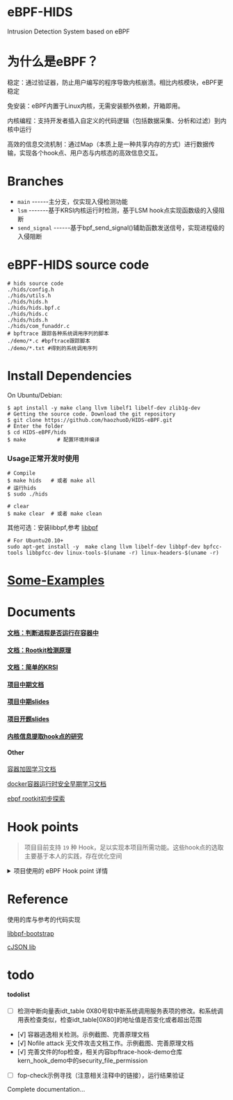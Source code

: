 # eBPF-HIDS

Intrusion Detection System based on eBPF

# 为什么是eBPF？

稳定：通过验证器，防止用户编写的程序导致内核崩溃。相比内核模块，eBPF更稳定

免安装：eBPF内置于Linux内核，无需安装额外依赖，开箱即用。

内核编程：支持开发者插入自定义的代码逻辑（包括数据采集、分析和过滤）到内核中运行

高效的信息交流机制：通过Map（本质上是一种共享内存的方式）进行数据传输，实现各个hook点、用户态与内核态的高效信息交互。

# Branches

* `main`               ------主分支，仅实现入侵检测功能
* `lsm`           -------基于KRSI内核运行时检测，基于LSM hook点实现函数级的入侵阻断
* `send_signal`          ------基于bpf_send_signal()辅助函数发送信号，实现进程级的入侵阻断

# eBPF-HIDS source code

```shell
# hids source code
./hids/config.h  
./hids/utils.h  
./hids/hids.h  
./hids/hids.bpf.c  
./hids/hids.c  
./hids/hids.h 
./hids/com_funaddr.c 
# bpftrace 跟踪各种系统调用序列的脚本
./demo/*.c #bpftrace跟踪脚本
./demo/*.txt #得到的系统调用序列
```

# Install Dependencies
On Ubuntu/Debian:

```shell
$ apt install -y make clang llvm libelf1 libelf-dev zlib1g-dev
# Getting the source code. Download the git repository 
$ git clone https://github.com/haozhuoD/HIDS-eBPF.git
# Enter the folder
$ cd HIDS-eBPF/hids 
$ make          # 配置环境并编译
```

### Usage正常开发时使用

```shell
# Compile
$ make hids   # 或者 make all  
# 运行hids
$ sudo ./hids

# clear
$ make clear  # 或者 make clean
```
其他可选：安装libbpf,参考 [libbpf](https://github.com/libbpf/libbpf)
```shell
# For Ubuntu20.10+
sudo apt-get install -y  make clang llvm libelf-dev libbpf-dev bpfcc-tools libbpfcc-dev linux-tools-$(uname -r) linux-headers-$(uname -r)
```

# [Some-Examples](./examples.md)

# Documents

#### [文档：判断进程是否运行在容器中](./doc/区分容器进程.md)

#### [文档：Rootkit检测原理](./doc/Rootkit检测.md)

#### [文档：简单的KRSI](./doc/lsm.md)

#### [项目中期文档](./doc/中期报告-面向云原生的内核威胁检测系统的设计与实现.pdf)

#### [项目中期slides](./doc/中期答辩PPT.pdf)

#### [项目开题slides](./doc/开题答辩PPT.pdf)

#### [内核信息提取hook点的研究](https://github.com/haozhuoD/bpftrace-hook-demo)

#### Other

[容器加固学习文档](./doc/容器加固.md)

[docker容器运行时安全早期学习文档](./doc/docker容器运行时安全.md)

[ebpf rootkit初步探索](./demo/ebpf-rootkit.c)

# Hook points

> 项目目前支持 `19` 种 Hook，足以实现本项目所需功能。这些hook点的选取主要基于本人的实践，存在优化空间

<details><summary> 项目使用的 eBPF Hook point 详情 </summary>
<p>

| Hook                                       | Status & Description                     |
| :----------------------------------------- | :------------------------------------    |
| tracepoint/module/module_load              | ON & 提取*.ko文件相关信息                                      |
| tracepoint/syscalls/sys_exit_finit_module | ON & 触发系统调用表检查                                       |
| tracepoint/syscalls/sys_enter_mount       | ON                                     |
| tracepoint/syscalls/sys_exit_mount        | ON                                       |
| tracepoint/syscalls/sys_enter_open        | ON                                       |
| tracepoint/syscalls/sys_exit_open         | ON                                    |
| tracepoint/syscalls/sys_enter_openat      | ON                                     |
| tracepoint/syscalls/sys_exit_openat       | ON                                     |
| tracepoint/syscalls/sys_enter_execve      | ON                                       |
| tracepoint/syscalls/sys_enter_execveat    | ON                                     |
| tracepoint/syscalls/sys_enter_kill        | ON & 基于信号系统实现功能分发                                   |
| tracepoint/syscalls/sys_enter_memfd_create| ON & 无文件攻击相关                                    |
| kprobe/kprobe_lookup_name                 | ON & kprobe framework相关函数                                    |
| kprobe/arm_kprobe                         | ON & kprobe framework相关函数                                   |
| kprobe/insn_init                          | ON & 篡改内存代码行为相关函数                                   |
| kprobe/insn_get_length                    | ON & 篡改内存代码行为相关函数                           |
| kprobe/security_file_permission           | ON & file_operations checks                           |
| lsm/cred_prepare                          | OFF(only ON in lsm branch) & 基于lsm阻断insmod                                    |
| lsm/kernel_read_file                      | OFF(only ON in lsm branch) & 基于lsm阻断无文件加载攻击                                  |

</p></details>

# Reference
使用的库与参考的代码实现

[libbpf-bootstrap](https://github.com/libbpf/libbpf-bootstrap)

[cJSON lib](https://github.com/DaveGamble/cJSON)

# todo

#### todolist

* [ ] 检测中断向量表idt_table 0X80号软中断系统调用服务表项的修改。和系统调用表检查类似，检查idt_table[0X80]的地址值是否变化或者超出范围
* [√] 容器逃逸相关检测。示例截图、完善原理文档
* [√] Nofile attack 无文件攻击文档工作。示例截图、完善原理文档
* [√] 完善文件的fop检查，相关内容bpftrace-hook-demo仓库kern_hook_demo中的security_file_permission
* [ ] fop-check示例寻找（注意相关注释中的链接），运行结果验证

Complete documentation... 
